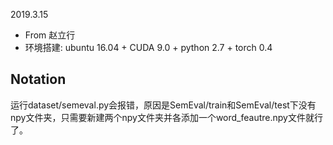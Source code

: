 2019.3.15

- From 赵立行
- 环境搭建: ubuntu 16.04 + CUDA 9.0 + python 2.7 + torch 0.4

## Notation
运行dataset/semeval.py会报错，原因是SemEval/train和SemEval/test下没有npy文件夹，只需要新建两个npy文件夹并各添加一个word_feautre.npy文件就行了。